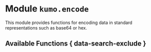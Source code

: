 # Module `kumo.encode`

This module provides functions for encoding data in standard
representations such as base64 or hex.

## Available Functions { data-search-exclude }
